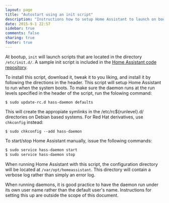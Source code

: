 ```yaml
---
layout: page
title: "Autostart using an init script"
description: "Instructions how to setup Home Assistant to launch on boot using an init script."
date: 2015-9-1 22:57
sidebar: true
comments: false
sharing: true
footer: true
---
```


At bootup, `init` will launch scripts that are located in the directory `/etc/init.d/`. A sample init script is included in the <a href="https://github.com/home-assistant/home-assistant/blob/dev/script/hass-daemon">Home Assistant code repository</a>.

To install this script, download it, tweak it to you liking, and install it by following the directions in the header. This script will setup Home Assistant to run when the system boots. To make sure the daemon runs at the run levels specified in the header of the script, run the folowing command:

```
$ sudo update-rc.d hass-daemon defaults
```

This will create the appropiate symlinks in the /etc/rc${runlevel}.d/ directories on Debian based systems. For Red Hat derivatives, use `chkconfig` instead:

```
$ sudo chkconfig --add hass-daemon
```

To start/stop Home Assistant manually, issue the following commands:

```bash
$ sudo service hass-daemon start
$ sudo service hass-daemon stop
```

When running Home Assistant with this script, the configuration directory will be located at `/var/opt/homeassistant`. This directory will contain a verbose log rather than simply an error log.

When running daemons, it is good practice to have the daemon run under its own user name rather than the default user's name. Instructions for setting this up are outside the scope of this document.
